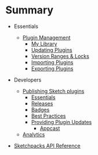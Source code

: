 # Summary

* Essentials
  * [Plugin Management](./manage/intro.md)
    * [My Library](./manage/my-library.md)
    * [Updating Plugins](./manage/plugin-updates.md)
    * [Version Ranges & Locks](./manage/version-ranges-and-locks.md)
    * [Importing Plugins](./manage/import-plugins.md)
    * [Exporting Plugins](./manage/export-plugins.md)

* Developers
  * [Publishing Sketch plugins](./developers/publishing.md)
    * [Essentials](./developers/publishing/essentials.md)
    * [Releases](./developers/publishing/releases.md)
    * [Badges](./developers/publishing/badges.md)
    * [Best Practices](./developers/publishing/best-practices.md)
    * [Providing Plugin Updates](./developers/publishing/providing-plugin-updates.md)
      * [Appcast](./developers/publishing/appcast.md)
  * [Analytics](./developers/analytics.md)

* [Sketchpacks API Reference](http://docs.sketchpacks.apiary.io)
